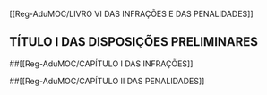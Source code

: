 [[Reg-AduMOC/LIVRO VI DAS INFRAÇÕES E DAS PENALIDADES]]

## TÍTULO I DAS DISPOSIÇÕES PRELIMINARES

##[[Reg-AduMOC/CAPÍTULO I DAS INFRAÇÕES]]

##[[Reg-AduMOC/CAPÍTULO II DAS PENALIDADES]]